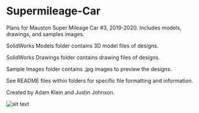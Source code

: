 # Supermileage-Car
Plans for Mauston Super Mileage Car #3, 2019-2020. Includes models, drawings, and samples images.

SolidWorks Models folder contains 3D model files of designs.

SolidWorks Drawings folder contains drawing files of designs.

Sample Images folder contains .jpg images to preview the designs.

See README files within folders for specific file formatting and information.

Created by Adam Klein and Justin Johnson.

![alt text](https://github.com/aklein4/Supermileage-Car/blob/main/Sample%20Images/Car%20Assembly%20Advanced.jpg)
